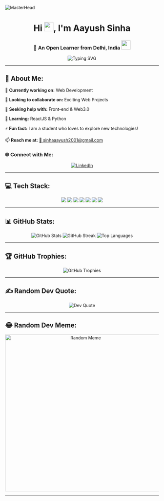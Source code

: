 ![MasterHead](https://www.digitalsolutionservices.com/img/services/website1.gif)

<h1 align="center">Hi <img src="https://media0.giphy.com/media/w1OBpBd7kJqHrJnJ13/giphy.gif?cid=ecf05e47h725kwv0sspzozkw09vmylceczlowrmxd1pljclb&rid=giphy.gif&ct=s" width="30px" height="30px">, I'm Aayush Sinha</h1>
<h3 align="center">🚀 An Open Learner from Delhi, India <img src="https://github.com/iamimmanuelraj/iamimmanuelraj/blob/master/Assets/Developer.gif" width="30px" height="30px"></h3>

<p align="center">
  <img src="https://readme-typing-svg.demolab.com?font=Fira+Code&pause=1000&center=true&vCenter=true&width=500&lines=Computer+Enthusiast;Web+Developer;Tech+Explorer" alt="Typing SVG" />
</p>

---

## 🚀 About Me:
🔭 **Currently working on:** Web Development

👯 **Looking to collaborate on:** Exciting Web Projects

🤝 **Seeking help with:** Front-end & Web3.0

🌱 **Learning:** ReactJS & Python

⚡ **Fun fact:** I am a student who loves to explore new technologies!

📫 **Reach me at:** [📧 sinhaaayush2001@gmail.com](mailto:sinhaaayush2001@gmail.com)

### 🌐 Connect with Me:
<p align="center">
  <a href="https://www.linkedin.com/in/aayush-sinha-1a1a4b1a5/">
    <img src="https://img.shields.io/badge/LinkedIn-%230077B5.svg?logo=linkedin&logoColor=white" alt="LinkedIn">
  </a>
</p>

---

## 💻 Tech Stack:
<p align="center">
  <img src="https://img.shields.io/badge/c-%2300599C.svg?style=for-the-badge&logo=c&logoColor=white">
  <img src="https://img.shields.io/badge/c++-%2300599C.svg?style=for-the-badge&logo=c%2B%2B&logoColor=white">
  <img src="https://img.shields.io/badge/html5-%23E34F26.svg?style=for-the-badge&logo=html5&logoColor=white">
  <img src="https://img.shields.io/badge/css3-%231572B6.svg?style=for-the-badge&logo=css3&logoColor=white">
  <img src="https://img.shields.io/badge/javascript-%23323330.svg?style=for-the-badge&logo=javascript&logoColor=%23F7DF1E">
  <img src="https://img.shields.io/badge/python-3670A0?style=for-the-badge&logo=python&logoColor=ffdd54">
  <img src="https://img.shields.io/badge/mysql-%2300f.svg?style=for-the-badge&logo=mysql&logoColor=white">
</p>

---

## 📊 GitHub Stats:
<p align="center">
  <img src="https://github-readme-stats.vercel.app/api?username=Aayushsinha09&theme=dark&hide_border=false&include_all_commits=true&count_private=false" alt="GitHub Stats" />
  <img src="https://github-readme-streak-stats.herokuapp.com/?user=Aayushsinha09&theme=dark&hide_border=false" alt="GitHub Streak" />
  <img src="https://github-readme-stats.vercel.app/api/top-langs/?username=Aayushsinha&theme=dark&hide_border=false&include_all_commits=true&count_private=false&layout=compact" alt="Top Languages" />
</p>

---

## 🏆 GitHub Trophies:
<p align="center">
  <img src="https://github-profile-trophy.vercel.app/?username=Aayushsinha09&theme=radical&no-frame=false&no-bg=true&margin-w=4" alt="GitHub Trophies">
</p>

---

## ✍️ Random Dev Quote:
<p align="center">
  <img src="https://quotes-github-readme.vercel.app/api?type=horizontal&theme=radical" alt="Dev Quote">
</p>

---

## 😂 Random Dev Meme:
<p align="center">
  <img src="https://random-memer.herokuapp.com/" width="512px" alt="Random Meme"/>
</p>

---

